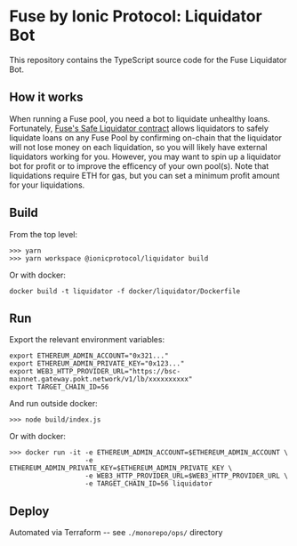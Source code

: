 # Fuse by Ionic Protocol: Liquidator Bot

This repository contains the TypeScript source code for the Fuse Liquidator Bot.

## How it works

When running a Fuse pool, you need a bot to liquidate unhealthy loans. Fortunately, [Fuse's Safe Liquidator contract](https://github.com/ionicprotocol/contracts/blob/development/contracts/IonicLiquidator.sol) allows liquidators to safely liquidate loans on any Fuse Pool by confirming on-chain that the liquidator will not lose money on each liquidation, so you will likely have external liquidators working for you. However, you may want to spin up a liquidator bot for profit or to improve the efficency of your own pool(s). Note that liquidations require ETH for gas, but you can set a minimum profit amount for your liquidations.

## Build

From the top level:

```
>>> yarn
>>> yarn workspace @ionicprotocol/liquidator build
```

Or with docker:

```
docker build -t liquidator -f docker/liquidator/Dockerfile
```

## Run

Export the relevant environment variables:

```
export ETHEREUM_ADMIN_ACCOUNT="0x321..."
export ETHEREUM_ADMIN_PRIVATE_KEY="0x123..."
export WEB3_HTTP_PROVIDER_URL="https://bsc-mainnet.gateway.pokt.network/v1/lb/xxxxxxxxxx"
export TARGET_CHAIN_ID=56
```

And run outside docker:

```
>>> node build/index.js
```

Or with docker:

```
>>> docker run -it -e ETHEREUM_ADMIN_ACCOUNT=$ETHEREUM_ADMIN_ACCOUNT \
                   -e ETHEREUM_ADMIN_PRIVATE_KEY=$ETHEREUM_ADMIN_PRIVATE_KEY \
                   -e WEB3_HTTP_PROVIDER_URL=$WEB3_HTTP_PROVIDER_URL \
                   -e TARGET_CHAIN_ID=56 liquidator
```

## Deploy

Automated via Terraform -- see `./monorepo/ops/` directory
